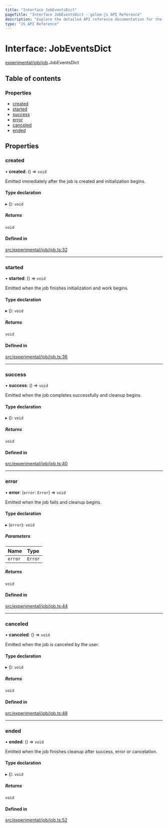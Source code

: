 ```yaml
---
title: "Interface JobEventsDict"
pageTitle: "Interface JobEventsDict - golem-js API Reference"
description: "Explore the detailed API reference documentation for the Interface JobEventsDict within the golem-js SDK for the Golem Network."
type: "JS API Reference"
---
```

# Interface: JobEventsDict

[experimental/job/job](../modules/experimental_job_job).JobEventsDict

## Table of contents

### Properties

- [created](experimental_job_job.JobEventsDict#created)
- [started](experimental_job_job.JobEventsDict#started)
- [success](experimental_job_job.JobEventsDict#success)
- [error](experimental_job_job.JobEventsDict#error)
- [canceled](experimental_job_job.JobEventsDict#canceled)
- [ended](experimental_job_job.JobEventsDict#ended)

## Properties

### created

• **created**: () => `void`

Emitted immediately after the job is created and initialization begins.

#### Type declaration

▸ (): `void`

##### Returns

`void`

#### Defined in

[src/experimental/job/job.ts:32](https://github.com/golemfactory/golem-js/blob/570126bc/src/experimental/job/job.ts#L32)

___

### started

• **started**: () => `void`

Emitted when the job finishes initialization and work begins.

#### Type declaration

▸ (): `void`

##### Returns

`void`

#### Defined in

[src/experimental/job/job.ts:36](https://github.com/golemfactory/golem-js/blob/570126bc/src/experimental/job/job.ts#L36)

___

### success

• **success**: () => `void`

Emitted when the job completes successfully and cleanup begins.

#### Type declaration

▸ (): `void`

##### Returns

`void`

#### Defined in

[src/experimental/job/job.ts:40](https://github.com/golemfactory/golem-js/blob/570126bc/src/experimental/job/job.ts#L40)

___

### error

• **error**: (`error`: `Error`) => `void`

Emitted when the job fails and cleanup begins.

#### Type declaration

▸ (`error`): `void`

##### Parameters

| Name | Type |
| :------ | :------ |
| `error` | `Error` |

##### Returns

`void`

#### Defined in

[src/experimental/job/job.ts:44](https://github.com/golemfactory/golem-js/blob/570126bc/src/experimental/job/job.ts#L44)

___

### canceled

• **canceled**: () => `void`

Emitted when the job is canceled by the user.

#### Type declaration

▸ (): `void`

##### Returns

`void`

#### Defined in

[src/experimental/job/job.ts:48](https://github.com/golemfactory/golem-js/blob/570126bc/src/experimental/job/job.ts#L48)

___

### ended

• **ended**: () => `void`

Emitted when the job finishes cleanup after success, error or cancelation.

#### Type declaration

▸ (): `void`

##### Returns

`void`

#### Defined in

[src/experimental/job/job.ts:52](https://github.com/golemfactory/golem-js/blob/570126bc/src/experimental/job/job.ts#L52)
